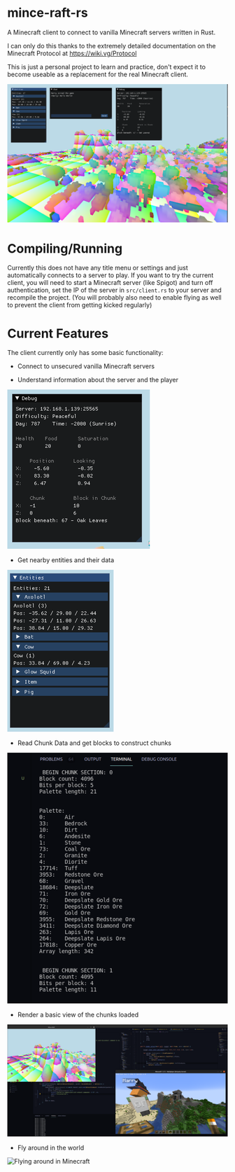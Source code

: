 # mince-raft-rs

A Minecraft client to connect to vanilla Minecraft servers written in Rust.

I can only do this thanks to the extremely detailed documentation on the Minecraft Protocol at https://wiki.vg/Protocol

This is just a personal project to learn and practice, don't expect it to become useable as a replacement for the real Minecraft client.

![Minecraft Client](journal/Client.png)


# Compiling/Running

Currently this does not have any title menu or settings and just automatically connects to a server to play. If you want to try the current client, you will need to start a Minecraft server (like Spigot) and turn off authentication, set the IP of the server in `src/client.rs` to your server and recompile the project.
(You will probably also need to enable flying as well to prevent the client from getting kicked regularly)

# Current Features

The client currently only has some basic functionality:
* Connect to unsecured vanilla Minecraft servers

* Understand information about the server and the player

![Information panel](journal/Information.png)

* Get nearby entities and their data

![Entity Information](journal/Entities.png)

* Read Chunk Data and get blocks to construct chunks

![Block Palette for a chunk](journal/Palette.png)

* Render a basic view of the chunks loaded

![Rendering](journal/Rendering.png)

* Fly around in the world

![Flying around in Minecraft](journal/MovementRendering.gif)
